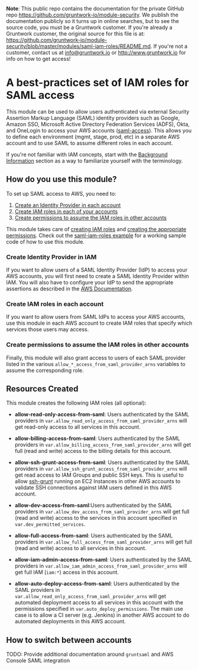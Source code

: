 **Note**: This public repo contains the documentation for the private GitHub repo <https://github.com/gruntwork-io/module-security>.
We publish the documentation publicly so it turns up in online searches, but to see the source code, you must be a Gruntwork customer.
If you're already a Gruntwork customer, the original source for this file is at: <https://github.com/gruntwork-io/module-security/blob/master/modules/saml-iam-roles/README.md>.
If you're not a customer, contact us at <info@gruntwork.io> or <http://www.gruntwork.io> for info on how to get access!

# A best-practices set of IAM roles for SAML access

This module can be used to allow users authenticated via external Security Assertion Markup Language (SAML) identity
providers such as Google, Amazon SSO, Microsoft Active Directory Federation Services (ADFS), Okta, and OneLogin to access
your AWS accounts ([saml-access](https://docs.aws.amazon.com/IAM/latest/UserGuide/id_roles_providers_enable-console-saml.html)).
This allows you to define each environment (mgmt, stage, prod, etc) in a separate AWS account and to use SAML to assume
different roles in each account.

If you're not familiar with IAM concepts, start with the [Background Information](#background-information) section as a
way to familiarize yourself with the terminology.

## How do you use this module?

To set up SAML access to AWS, you need to:

1. [Create an Identity Provider in each account](#create-identity-provider)
1. [Create IAM roles in each of your accounts](#create-iam-roles)
1. [Create permissions to assume the IAM roles in other accounts](#create-permissions-to-assume-the-iam-roles-in-other-accounts)

This module takes care of [creating IAM roles](#create-iam-roles) and [creating the appropriate permissions](#create-permissions-to-assume-the-iam-roles-in-other-accounts). Check out the [saml-iam-roles
example](/examples/saml-iam-roles) for a working sample code of how to use this module.

### Create Identity Provider in IAM

If you want to allow users of a SAML Identity Provider (IdP) to access your AWS accounts, you will first need to create a SAML Identity Provider within IAM. You will also have to configure your IdP to send the appropriate assertions as described in the
[AWS Documentation](https://docs.aws.amazon.com/IAM/latest/UserGuide/id_roles_providers_create_saml_assertions.html).

### Create IAM roles in each account

If you want to allow users from SAML IdPs to access your AWS accounts, use this module in each AWS account to create IAM roles that specify which services those users may access.

### Create permissions to assume the IAM roles in other accounts

Finally, this module will also grant access to users of each SAML provider listed in the various
`allow_*_access_from_saml_provider_arns` variables to assume the corresponding role.

## Resources Created

This module creates the following IAM roles (all optional):

* **allow-read-only-access-from-saml**: Users authenticated by the SAML providers in
 `var.allow_read_only_access_from_saml_provider_arns` will get read-only access to all services in this account.

* **allow-billing-access-from-saml**: Users authenticated by the SAML providers in
  `var.allow_billing_access_from_saml_provider_arns` will get full (read and write) access to the billing details for
  this account.

* **allow-ssh-grunt-access-from-saml**: Users authenticated by the SAML providers in
  `var.allow_ssh_grunt_access_from_saml_provider_arns` will get read access to IAM Groups and public SSH keys. This is
  useful to allow [ssh-grunt](/modules/ssh-grunt) running on EC2 Instances in other AWS accounts to validate SSH
  connections against IAM users defined in this AWS account.

* **allow-dev-access-from-saml**:Users authenticated by the SAML providers in
  `var.allow_dev_access_from_saml_provider_arns` will get full (read and write) access to the services in this account
  specified in `var.dev_permitted_services`.

* **allow-full-access-from-saml**: Users authenticated by the SAML providers in
  `var.allow_full_access_from_saml_provider_arns` will get full (read and write) access to all services in this account.

* **allow-iam-admin-access-from-saml**: Users authenticated by the SAML providers in
  `var.allow_iam_admin_access_from_saml_provider_arns` will get full IAM (`iam:*`) access in this account.

* **allow-auto-deploy-access-from-saml**: Users authenticated by the SAML providers in
  `var.allow_read_only_access_from_saml_provider_arns` will get automated deployment access to all services in this
  account with the permissions specified in `var.auto_deploy_permissions`. The main use case is to allow a CI server
  (e.g. Jenkins) in another AWS account to do automated deployments in this AWS account.


## How to switch between accounts


TODO: Provide additional documentation around `gruntsaml` and AWS Console SAML integration

